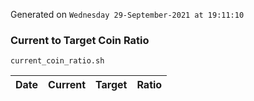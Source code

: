 Generated on `Wednesday 29-September-2021 at 19:11:10`

### Current to Target Coin Ratio
`current_coin_ratio.sh`

Date|Current|Target|Ratio
---|---|---|---
